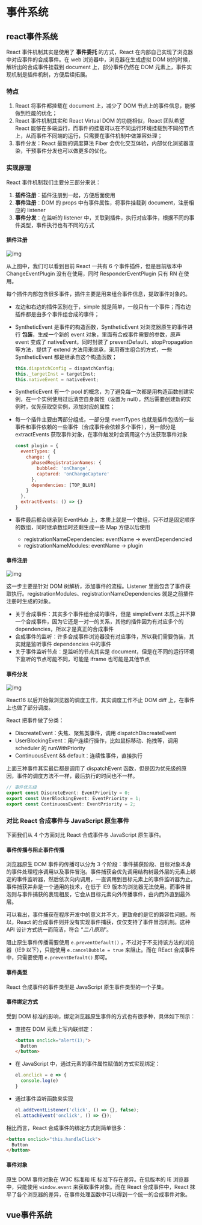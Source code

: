 # 事件系统

## react事件系统

React 事件机制其实是使用了 **事件委托** 的方式，React 在内部自己实现了浏览器中对应事件的合成事件。在 web 浏览器中，浏览器在生成虚拟 DOM 树的时候，解析出的合成事件挂载到 document 上，部分事件仍然在 DOM 元素上，事件实现机制是插件机制，方便后续拓展。

### 特点

1. React 将事件都挂载在 document 上，减少了 DOM 节点上的事件信息，能够做到性能的优化；
2. React 事件机制其实和 React Virtual DOM 的功能相似，React 团队希望 React 能够在多端运行，而事件的挂载可以在不同运行环境挂载到不同的节点上，从而事件不同端的运行，只需要在事件机制中做兼容处理；
3. 事件分发：React 最新的调度算法 Fiber 会优化交互体验，内部优化浏览器渲染，干预事件分发也可以做更多的优化。

### 实现原理

React 事件机制我们主要分三部分来说：

1. **插件注册**：插件注册到一起，方便后面使用
2. **事件注册**：DOM 的 props 中有事件属性，将事件挂载到 document，注册相应的 listener
3. **事件分发**：在监听的 listener 中，关联到插件，执行对应事件，根据不同的事件类型，事件执行也有不同的方式

#### 插件注册

![img](https://user-gold-cdn.xitu.io/2020/7/2/1730fdaad30d69f1?imageslim)

从上图中，我们可以看到目前 React 一共有 6 个事件插件，但是目前版本中 ChangeEventPlugin 没有在使用，同时 ResponderEventPlugin 只有 RN 在使用。

每个插件内部包含很多事件，插件主要是用来组合事件信息，提取事件对象的。

* 左边和右边的插件区别在于，simple 就是简单，一般只有一个事件；而右边插件都是由多个事件组合成的事件；

* SyntheticEvent 是事件的构造函数，SyntheticEvent 对浏览器原生的事件进行 **包装**，生成一个新的 event 对象，里面有合成事件需要的参数，原声 event 变成了 nativeEvent，同时封装了 preventDefault、stopPropagation 等方法，提供了 extend 方法用来继承，采用寄生组合的方式，一些 SyntheticEvent 都是继承自这个构造函数；

    ```js
    this.dispatchConfig = dispatchConfig;
    this._targetInst = targetInst;
    this.nativeEvent = nativeEvent;
    ```

* SyntheticEvent 有一个 pool 的概念，为了避免每一次都是用构造函数创建实例，在一个实例使用过后清空自身属性（设置为 null），然后需要创建新的实例时，优先获取空实例，添加对应的属性；

* 每一个插件主要由两部分组成，一部分是 eventTypes 也就是插件包括的一些事件和事件依赖的一些事件（合成事件会依赖多个事件），另一部分是 extractEvents 获取事件对象，在事件触发时会调用这个方法获取事件对象

    ```js
    const plugin = {
      eventTypes: {
        change: {
          phasedRegistrationNames: {
            bubbled: 'onChange',
            captured: 'onChangeCapture'
          },
          dependencies: [TOP_BLUR]
        }
      },
      extractEvents: () => {}
    }
    ```

* 事件最后都会继承到 EventHub 上，本质上就是一个数组，只不过是固定顺序的数组，同时继承数组时还剩生成一些 Map 方便以后使用

  * registrationNameDependencies: eventName -> eventDependencied
  * registrationNameModules: eventName -> plugin

#### 事件注册

![img](https://user-gold-cdn.xitu.io/2020/7/2/1730fdb22f10d7d5?imageslim)

这一步主要是针对 DOM 树解析，添加事件的流程。Listener 里面包含了事件获取执行。registrationModules、registrationNameDependencies 就是之前插件注册时生成的对象。

* 关于合成事件：其实多个事件组合成的事件，但是 simpleEvent 本质上并不算一个合成事件，因为它还是一对一的关系，其他的插件因为有对应多个的 dependencies，所以才是真正的合成事件
* 合成事件的监听：许多合成事件浏览器没有对应事件，所以我们需要伪装，其实就是监听事件 dependencies 中的事件
* 关于事件监听节点：是监听的节点其实是 document，但是在不同的运行环境下监听的节点可能不同，可能是 iframe 也可能是其他节点

#### 事件分发

![img](https://user-gold-cdn.xitu.io/2020/7/2/1730fdaf8bf23453?imageslim)

React16 以后开始做浏览器的调度工作，其实调度工作不止 DOM diff 上，在事件上也做了部分调度。

React 把事件做了分类：

* DiscreateEvent：失焦、聚焦类事件，调用 dispatchDiscreateEvent
* UserBlockingEvent：用户连续行操作，比如鼠标移动、拖拽等，调用 scheduler 的 runWithPriority
* ContinuousEvent && default：连续性事件，直接执行

上面三种事件其实最后都是调用了 dispatchEvent 函数，但是因为优先级的原因，事件的调度方法不一样，最后执行的时间也不一样。

```js
// 事件优先级
export const DiscreteEvent: EventPriority = 0;
export const UserBlockingEvent: EventPriority = 1;
export const ContinuousEvent: EventPriority = 2;
```

### 对比 React 合成事件与 JavaScript 原生事件

下面我们从 4 个方面对比 React 合成事件与 JavaScript 原生事件。

#### 事件传播与阻止事件传播

浏览器原生 DOM 事件的传播可以分为 3 个阶段：事件捕获阶段、目标对象本身的事件处理程序调用以及事件冒泡。事件捕获会优先调用结构树最外层的元素上绑定的事件监听器，然后依次向内调用，一直调用到目标元素上的事件监听器为止。事件捕获并非是一个通用的技术，在低于 IE9 版本的浏览器无法使用。而事件冒泡则与事件捕获的表现相反，它会从目标元素向外传播事件，由内而外直到最外层。

可以看出，事件捕获在程序开发中的意义并不大，更致命的是它的兼容性问题。所以，React 的合成事件则并没有实现事件捕获，仅仅支持了事件冒泡机制。这种 API 设计方式统一而简洁，符合 “*二八原则*”。

阻止原生事件传播需要使用 `e.preventDefault()` ，不过对于不支持该方法的浏览器（IE9 以下），只能使用 `e.cancelBubble = true` 来阻止。而在 REact 合成事件中，只需要使用 `e.preventDefault()` 即可。

#### 事件类型

React 合成事件的事件类型是 JavaScript 原生事件类型的一个子集。

#### 事件绑定方式

受到 DOM 标准的影响，绑定浏览器原生事件的方式也有很多种，具体如下所示：

* 直接在 DOM 元素上写内联绑定：

    ```html
    <button onclick="alert(1);">
      Button
    </button>
    ```

* 在 JavaScript 中，通过元素的事件属性赋值的方式实现绑定：

    ```js
    el.onclick = e => {
      console.log(e)
    }
    ```

* 通过事件监听函数来实现

    ```js
    el.addEventListener('click', () => {}, false);
    el.attachEvent('onclick', () => {});
    ```

相比而言，React 合成事件的绑定方式则简单很多：

```html
<button onclick="this.handleClick">
  Button
</button>
```

#### 事件对象

原生 DOM 事件对象在 W3C 标准和 IE 标准下存在差异。在低版本的 IE 浏览器中，只能使用 `window.event` 来获取事件对象。而在 React 合成事件中，React 抹平了各个浏览器的差异，在事件处理函数中可以得到一个统一的合成事件对象。

## vue事件系统
